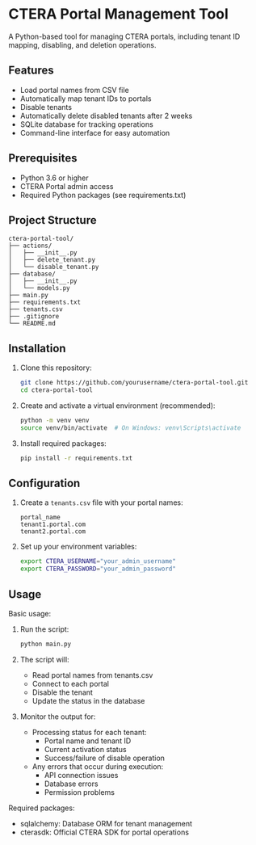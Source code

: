# CTERA Portal Management Tool

A Python-based tool for managing CTERA portals, including tenant ID mapping, disabling, and deletion operations.

## Features

- Load portal names from CSV file
- Automatically map tenant IDs to portals
- Disable tenants
- Automatically delete disabled tenants after 2 weeks
- SQLite database for tracking operations
- Command-line interface for easy automation

## Prerequisites

- Python 3.6 or higher
- CTERA Portal admin access
- Required Python packages (see requirements.txt)

## Project Structure

```
ctera-portal-tool/
├── actions/
│   ├── __init__.py
│   ├── delete_tenant.py
│   └── disable_tenant.py
├── database/
│   ├── __init__.py
│   └── models.py
├── main.py
├── requirements.txt
├── tenants.csv
├── .gitignore
└── README.md
```

## Installation

1. Clone this repository:
   ```bash
   git clone https://github.com/yourusername/ctera-portal-tool.git
   cd ctera-portal-tool
   ```

2. Create and activate a virtual environment (recommended):
   ```bash
   python -m venv venv
   source venv/bin/activate  # On Windows: venv\Scripts\activate
   ```

3. Install required packages:
   ```bash
   pip install -r requirements.txt
   ```

## Configuration

1. Create a `tenants.csv` file with your portal names:
   ```csv
   portal_name
   tenant1.portal.com
   tenant2.portal.com
   ```

2. Set up your environment variables:
   ```bash
   export CTERA_USERNAME="your_admin_username"
   export CTERA_PASSWORD="your_admin_password"
   ```

## Usage

Basic usage:

1. Run the script:
   ```bash
   python main.py
   ```

2. The script will:
   - Read portal names from tenants.csv
   - Connect to each portal
   - Disable the tenant
   - Update the status in the database

3. Monitor the output for:
   - Processing status for each tenant:
     - Portal name and tenant ID
     - Current activation status
     - Success/failure of disable operation
   - Any errors that occur during execution:
     - API connection issues
     - Database errors
     - Permission problems

Required packages:
   - sqlalchemy: Database ORM for tenant management
   - cterasdk: Official CTERA SDK for portal operations